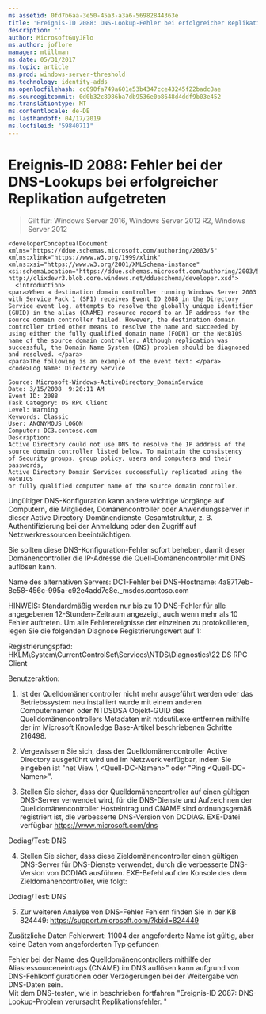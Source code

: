 ```yaml
---
ms.assetid: 0fd7b6aa-3e50-45a3-a3a6-56982844363e
title: 'Ereignis-ID 2088: DNS-Lookup-Fehler bei erfolgreicher Replikation aufgetreten'
description: ''
author: MicrosoftGuyJFlo
ms.author: joflore
manager: mtillman
ms.date: 05/31/2017
ms.topic: article
ms.prod: windows-server-threshold
ms.technology: identity-adds
ms.openlocfilehash: cc090fa749a601e53b4347cce43245f22badc8ae
ms.sourcegitcommit: 0d0b32c8986ba7db9536e0b8648d4ddf9b03e452
ms.translationtype: MT
ms.contentlocale: de-DE
ms.lasthandoff: 04/17/2019
ms.locfileid: "59840711"
---
```

# <a name="event-id-2088-dns-lookup-failure-occurred-with-replication-success"></a>Ereignis-ID 2088: Fehler bei der DNS-Lookups bei erfolgreicher Replikation aufgetreten

>Gilt für: Windows Server 2016, Windows Server 2012 R2, Windows Server 2012

    
    <developerConceptualDocument xmlns="https://ddue.schemas.microsoft.com/authoring/2003/5" xmlns:xlink="https://www.w3.org/1999/xlink" xmlns:xsi="https://www.w3.org/2001/XMLSchema-instance" xsi:schemaLocation="https://ddue.schemas.microsoft.com/authoring/2003/5 http://clixdevr3.blob.core.windows.net/ddueschema/developer.xsd">
      <introduction>
    <para>When a destination domain controller running Windows Server 2003 with Service Pack 1 (SP1) receives Event ID 2088 in the Directory Service event log, attempts to resolve the globally unique identifier (GUID) in the alias (CNAME) resource record to an IP address for the source domain controller failed. However, the destination domain controller tried other means to resolve the name and succeeded by using either the fully qualified domain name (FQDN) or the NetBIOS name of the source domain controller. Although replication was successful, the Domain Name System (DNS) problem should be diagnosed and resolved. </para>
    <para>The following is an example of the event text: </para>
    <code>Log Name: Directory Service

    Source: Microsoft-Windows-ActiveDirectory_DomainService
    Date: 3/15/2008  9:20:11 AM
    Event ID: 2088
    Task Category: DS RPC Client 
    Level: Warning
    Keywords: Classic
    User: ANONYMOUS LOGON
    Computer: DC3.contoso.com
    Description:
    Active Directory could not use DNS to resolve the IP address of the 
    source domain controller listed below. To maintain the consistency 
    of Security groups, group policy, users and computers and their passwords, 
    Active Directory Domain Services successfully replicated using the NetBIOS 
    or fully qualified computer name of the source domain controller. 

Ungültiger DNS-Konfiguration kann andere wichtige Vorgänge auf Computern, die Mitglieder, Domänencontroller oder Anwendungsserver in dieser Active Directory-Domänendienste-Gesamtstruktur, z. B. Authentifizierung bei der Anmeldung oder den Zugriff auf Netzwerkressourcen beeinträchtigen. 

Sie sollten diese DNS-Konfiguration-Fehler sofort beheben, damit dieser Domänencontroller die IP-Adresse die Quell-Domänencontroller mit DNS auflösen kann. 

Name des alternativen Servers: DC1-Fehler bei DNS-Hostname: 4a8717eb-8e58-456c-995a-c92e4add7e8e._msdcs.contoso.com 

HINWEIS: Standardmäßig werden nur bis zu 10 DNS-Fehler für alle angegebenen 12-Stunden-Zeitraum angezeigt, auch wenn mehr als 10 Fehler auftreten.  Um alle Fehlerereignisse der einzelnen zu protokollieren, legen Sie die folgenden Diagnose Registrierungswert auf 1: 

Registrierungspfad: HKLM\System\CurrentControlSet\Services\NTDS\Diagnostics\22 DS RPC Client 

Benutzeraktion: 

1) Ist der Quelldomänencontroller nicht mehr ausgeführt werden oder das Betriebssystem neu installiert wurde mit einem anderen Computernamen oder NTDSDSA Objekt-GUID des Quelldomänencontrollers Metadaten mit ntdsutil.exe entfernen mithilfe der im Microsoft Knowledge Base-Artikel beschriebenen Schritte 216498. 

2) Vergewissern Sie sich, dass der Quelldomänencontroller Active Directory ausgeführt wird und im Netzwerk verfügbar, indem Sie eingeben ist "net View \\ &lt;Quell-DC-Namen&gt;" oder "Ping &lt;Quell-DC-Namen&gt;". 

3) Stellen Sie sicher, dass der Quelldomänencontroller auf einen gültigen DNS-Server verwendet wird, für die DNS-Dienste und Aufzeichnen der Quelldomänencontroller Hosteintrag und CNAME sind ordnungsgemäß registriert ist, die verbesserte DNS-Version von DCDIAG. EXE-Datei verfügbar https://www.microsoft.com/dns 

Dcdiag/Test: DNS 

4) Stellen Sie sicher, dass diese Zieldomänencontroller einen gültigen DNS-Server für DNS-Dienste verwendet, durch die verbesserte DNS-Version von DCDIAG ausführen. EXE-Befehl auf der Konsole des dem Zieldomänencontroller, wie folgt: 

Dcdiag/Test: DNS 

5) Zur weiteren Analyse von DNS-Fehler Fehlern finden Sie in der KB 824449: https://support.microsoft.com/?kbid=824449 

Zusätzliche Daten Fehlerwert: 11004 der angeforderte Name ist gültig, aber keine Daten vom angeforderten Typ gefunden</code> </introduction>
  <section>
    <title>Diagnose</title>
    <content>
      <para>Fehler bei der Name des Quelldomänencontrollers mithilfe der Aliasressourceneintrags (CNAME) im DNS auflösen kann aufgrund von DNS-Fehlkonfigurationen oder Verzögerungen bei der Weitergabe von DNS-Daten sein.</para>
    </content>
  </section>
  <section>
    <title>Auflösung</title>
    <content>
      <para>Mit dem DNS-testen, wie in beschrieben fortfahren "<link xlink:href="85b1d179-f53e-4f95-b0b8-5b1c096a8076">Ereignis-ID 2087: DNS-Lookup-Problem verursacht Replikationsfehler</link>. "</para>
    </content>
  </section>
  <relatedTopics />
</developerConceptualDocument>


